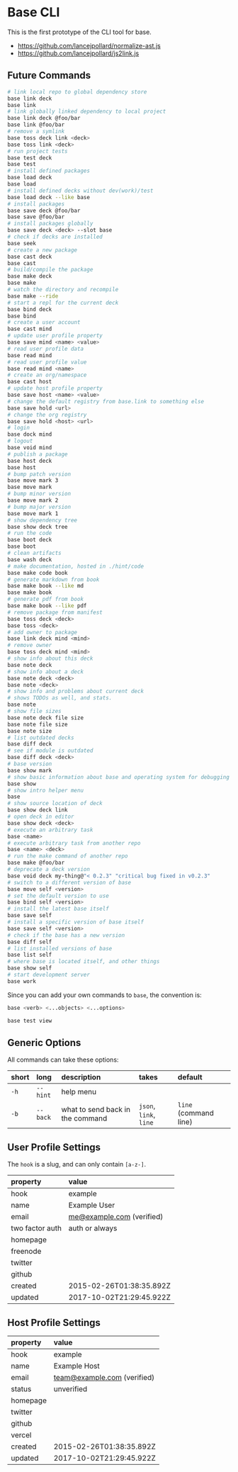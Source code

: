 # Base CLI

This is the first prototype of the CLI tool for base.

- https://github.com/lancejpollard/normalize-ast.js
- https://github.com/lancejpollard/js2link.js

## Future Commands

```bash
# link local repo to global dependency store
base link deck
base link
# link globally linked dependency to local project
base link deck @foo/bar
base link @foo/bar
# remove a symlink
base toss deck link <deck>
base toss link <deck>
# run project tests
base test deck
base test
# install defined packages
base load deck
base load
# install defined decks without dev(work)/test
base load deck --like base
# install packages
base save deck @foo/bar
base save @foo/bar
# install packages globally
base save deck <deck> --slot base
# check if decks are installed
base seek
# create a new package
base cast deck
base cast
# build/compile the package
base make deck
base make
# watch the directory and recompile
base make --ride
# start a repl for the current deck
base bind deck
base bind
# create a user account
base cast mind
# update user profile property
base save mind <name> <value>
# read user profile data
base read mind
# read user profile value
base read mind <name>
# create an org/namespace
base cast host
# update host profile property
base save host <name> <value>
# change the default registry from base.link to something else
base save hold <url>
# change the org registry
base save hold <host> <url>
# login
base dock mind
# logout
base void mind
# publish a package
base host deck
base host
# bump patch version
base move mark 3
base move mark
# bump minor version
base move mark 2
# bump major version
base move mark 1
# show dependency tree
base show deck tree
# run the code
base boot deck
base boot
# clean artifacts
base wash deck
# make documentation, hosted in ./hint/code
base make code book
# generate markdown from book
base make book --like md
base make book
# generate pdf from book
base make book --like pdf
# remove package from manifest
base toss deck <deck>
base toss <deck>
# add owner to package
base link deck mind <mind>
# remove owner
base toss deck mind <mind>
# show info about this deck
base note deck
# show info about a deck
base note deck <deck>
base note <deck>
# show info and problems about current deck
# shows TODOs as well, and stats.
base note
# show file sizes
base note deck file size
base note file size
base note size
# list outdated decks
base diff deck
# see if module is outdated
base diff deck <deck>
# base version
base show mark
# show basic information about base and operating system for debugging help
base show
# show intro helper menu
base
# show source location of deck
base show deck link
# open deck in editor
base show deck <deck>
# execute an arbitrary task
base <name>
# execute arbitrary task from another repo
base <name> <deck>
# run the make command of another repo
base make @foo/bar
# deprecate a deck version
base void deck my-thing@"< 0.2.3" "critical bug fixed in v0.2.3"
# switch to a different version of base
base move self <version>
# set the default version to use
base bind self <version>
# install the latest base itself
base save self
# install a specific version of base itself
base save self <version>
# check if the base has a new version
base diff self
# list installed versions of base
base list self
# where base is located itself, and other things
base show self
# start development server
base work
```

Since you can add your own commands to `base`, the convention is:

```bash
base <verb> <...objects> <...options>
```

```bash
base test view
```

## Generic Options

All commands can take these options:

| short | long     | description                      | takes                  | default               |
| :---- | :------- | :------------------------------- | :--------------------- | :-------------------- |
| `-h`  | `--hint` | help menu                        |                        |                       |
| `-b`  | `--back` | what to send back in the command | `json`, `link`, `line` | `line` (command line) |

## User Profile Settings

The `hook` is a slug, and can only contain `[a-z-]`.

| property        | value                     |
| :-------------- | :------------------------ |
| hook            | example                   |
| name            | Example User              |
| email           | me@example.com (verified) |
| two factor auth | auth or always            |
| homepage        |                           |
| freenode        |                           |
| twitter         |                           |
| github          |                           |
| created         | 2015-02-26T01:38:35.892Z  |
| updated         | 2017-10-02T21:29:45.922Z  |

## Host Profile Settings

| property | value                       |
| :------- | :-------------------------- |
| hook     | example                     |
| name     | Example Host                |
| email    | team@example.com (verified) |
| status   | unverified                  |
| homepage |                             |
| twitter  |                             |
| github   |                             |
| vercel   |                             |
| created  | 2015-02-26T01:38:35.892Z    |
| updated  | 2017-10-02T21:29:45.922Z    |
